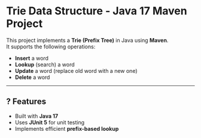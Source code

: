 # Trie Data Structure - Java 17 Maven Project

This project implements a **Trie (Prefix Tree)** in Java using **Maven**.  
It supports the following operations:

- **Insert** a word
- **Lookup** (search) a word
- **Update** a word (replace old word with a new one)
- **Delete** a word

---

## ? Features
- Built with **Java 17**
- Uses **JUnit 5** for unit testing
- Implements efficient **prefix-based lookup**


